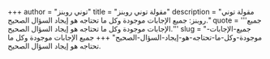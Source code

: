+++
author = "توني روبنز"
title = "مقولة توني روبنز"
description = "مقولة توني روبنز: جميع الإجابات موجودة وكل ما تحتاجه هو إيجاد السؤال الصحيح."
quote = '''جميع الإجابات موجودة وكل ما تحتاجه هو إيجاد السؤال الصحيح.'''
slug = "جميع-الإجابات-موجودة-وكل-ما-تحتاجه-هو-إيجاد-السؤال-الصحيح"
+++
جميع الإجابات موجودة وكل ما تحتاجه هو إيجاد السؤال الصحيح.

